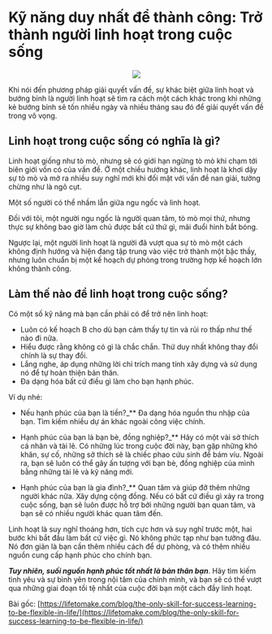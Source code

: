 
# Kỹ năng duy nhất để thành công: Trở thành người linh hoạt trong cuộc sống

<p align="center">
  <img src="https://simplesoft-duongdt3.github.io/Soft-skills-The-software-developer-s-life-manual/images/how-to-be-flexible-in-life.png">
</p>

Khi nói đến phương pháp giải quyết vấn đề, sự khác biệt giữa linh hoạt và bướng bỉnh là người linh hoạt sẽ tìm ra cách một cách khác trong khi những kẻ bướng bỉnh sẽ tốn nhiều ngày và nhiều tháng sau đó để giải quyết vấn đề trong vô vọng.


## Linh hoạt trong cuộc sống có nghĩa là gì?

Linh hoạt giống như tò mò, nhưng sẽ có giới hạn ngừng tò mò khi chạm tới biên giới vốn có của vấn đề. Ở một chiều hướng khác, linh hoạt là khơi dậy sự tò mò và mở ra nhiều suy nghĩ mới khi đối mặt với vấn đề nan giải, tưởng chừng như là ngõ cụt.

Một số người có thể nhầm lẫn giữa ngu ngốc và linh hoạt.

Đối với tôi, một người ngu ngốc là người quan tâm, tò mò mọi thứ, nhưng thực sự không bao giờ làm chủ được bất cứ thứ gì, mãi đuổi hình bắt bóng.

Ngược lại, một người linh hoạt là người đã vượt qua sự tò mò một cách không định hướng và hiện đang tập trung vào việc trở thành một bậc thầy, nhưng luôn chuẩn bị một kế hoạch dự phòng trong trường hợp kế hoạch lớn không thành công.


## Làm thế nào để linh hoạt trong cuộc sống?

Có một số kỹ năng mà bạn cần phải có để trở nên linh hoạt:



*   Luôn có kế hoạch B cho dù bạn cảm thấy tự tin và rủi ro thấp như thế nào đi nữa.
*   Hiểu được rằng không có gì là chắc chắn. Thứ duy nhất không thay đổi chính là sự thay đổi.
*   Lắng nghe, áp dụng những lời chỉ trích mang tính xây dựng và sử dụng nó để tự hoàn thiện bản thân.
*   Đa dạng hóa bất cứ điều gì làm cho bạn hạnh phúc.

Ví dụ nhé:


*   Nếu hạnh phúc của bạn là tiền?_** Đa dạng hóa nguồn thu nhập của bạn. Tìm kiếm nhiều dự án khác ngoài công việc chính.


*   Hạnh phúc của bạn là bạn bè, đồng nghiệp?_** Hãy có một vài sở thích cá nhân và tài lẻ. Có những lúc trong cuộc đời này, bạn gặp những khó khăn, sự cố, những sở thích sẽ là chiếc phao cứu sinh để bám víu. Ngoài ra, bạn sẽ luôn có thể gây ấn tượng với bạn bè, đồng nghiệp của mình bằng những tài lẻ và kỹ năng mới.


*   Hạnh phúc của bạn là gia đình?_** Quan tâm và giúp đỡ thêm những người khác nữa. Xây dựng cộng đồng. Nếu có bất cứ điều gì xảy ra trong cuộc sống, bạn sẽ luôn được hỗ trợ bởi những người bạn quan tâm, và bạn sẽ có nhiều người khác quan tâm đến.

Linh hoạt là suy nghĩ thoáng hơn, tích cực hơn và suy nghĩ trước một, hai bước khi bắt đầu làm bất cứ việc gì. Nó không phức tạp như bạn tưởng đâu. Nó đơn giản là bạn cần thêm nhiều cách để dự phòng, và có thêm nhiều nguồn cung cấp hạnh phúc cho chính bạn.

**_Tuy nhiên, suối nguồn hạnh phúc tốt nhất là bản thân bạn_**. Hãy tìm kiếm tình yêu và sự bình yên trong nội tâm của chính mình, và bạn sẽ có thể vượt qua những giai đoạn tồi tệ nhất của cuộc đời bạn một cách đầy linh hoạt.

Bài gốc: [https://lifetomake.com/blog/the-only-skill-for-success-learning-to-be-flexible-in-life/](https://lifetomake.com/blog/the-only-skill-for-success-learning-to-be-flexible-in-life/)
